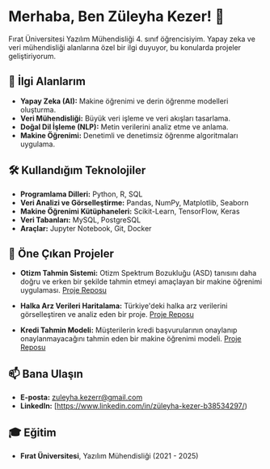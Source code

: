 # Merhaba, Ben Züleyha Kezer! 👋

Fırat Üniversitesi Yazılım Mühendisliği 4. sınıf öğrencisiyim. Yapay zeka ve veri mühendisliği alanlarına özel bir ilgi duyuyor, bu konularda projeler geliştiriyorum.

## 🚀 İlgi Alanlarım

- **Yapay Zeka (AI):** Makine öğrenimi ve derin öğrenme modelleri oluşturma.
- **Veri Mühendisliği:** Büyük veri işleme ve veri akışları tasarlama.
- **Doğal Dil İşleme (NLP):** Metin verilerini analiz etme ve anlama.
- **Makine Öğrenimi:** Denetimli ve denetimsiz öğrenme algoritmaları uygulama.

## 🛠️ Kullandığım Teknolojiler

- **Programlama Dilleri:** Python, R, SQL
- **Veri Analizi ve Görselleştirme:** Pandas, NumPy, Matplotlib, Seaborn
- **Makine Öğrenimi Kütüphaneleri:** Scikit-Learn, TensorFlow, Keras
- **Veri Tabanları:** MySQL, PostgreSQL
- **Araçlar:** Jupyter Notebook, Git, Docker

## 📝 Öne Çıkan Projeler

- **Otizm Tahmin Sistemi:** Otizm Spektrum Bozukluğu (ASD) tanısını daha doğru ve erken bir şekilde tahmin etmeyi amaçlayan bir makine öğrenimi uygulaması. [Proje Reposu](https://github.com/zuleyhakezerr/Autism-Prediction)

- **Halka Arz Verileri Haritalama:** Türkiye'deki halka arz verilerini görselleştiren ve analiz eden bir proje. [Proje Reposu](https://github.com/zuleyhakezerr/HalkaArzTrMap)

- **Kredi Tahmin Modeli:** Müşterilerin kredi başvurularının onaylanıp onaylanmayacağını tahmin eden bir makine öğrenimi modeli. [Proje Reposu](https://github.com/zuleyhakezerr/KREDI-TAHMIN)

## 📫 Bana Ulaşın

- **E-posta:** zuleyha.kezerr@gmail.com
- **LinkedIn:** [https://www.linkedin.com/in/züleyha-kezer-b38534297/)

## 🎓 Eğitim

- **Fırat Üniversitesi**, Yazılım Mühendisliği (2021 - 2025)

